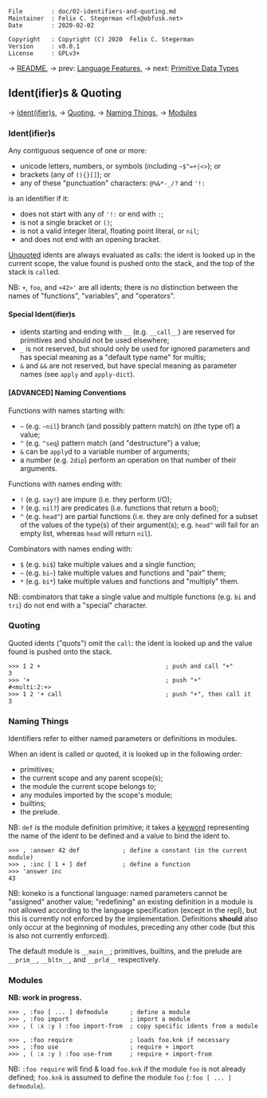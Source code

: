 <!-- {{{1 -->

    File        : doc/02-identifiers-and-quoting.md
    Maintainer  : Felix C. Stegerman <flx@obfusk.net>
    Date        : 2020-02-02

    Copyright   : Copyright (C) 2020  Felix C. Stegerman
    Version     : v0.0.1
    License     : GPLv3+

<!-- }}}1 -->

→ [README](../README.md),
→ prev: [Language Features](01-language-features.md),
→ next: [Primitive Data Types](03-primitive-data-types.md)

## Ident(ifier)s & Quoting

→ [Ident(ifier)s](#identifiers),
→ [Quoting](#quoting),
→ [Naming Things](#naming-things),
→ [Modules](#modules)

### Ident(ifier)s

Any contiguous sequence of one or more:

* unicode letters, numbers, or symbols (including `~$^=+|<>`); or
* brackets (any of `(){}[]`); or
* any of these "punctuation" characters: `@%&*-_/?` and `'!:`

is an identifier if it:

* does not start with any of `'!:` or end with `:`;
* is not a single bracket or `()`;
* is not a valid integer literal, floating point literal, or `nil`;
* and does not end with an opening bracket.

[Unquoted](#quoting) idents are always evaluated as calls: the ident
is looked up in the current scope, the value found is pushed onto the
stack, and the top of the stack is `call`ed.

NB: `+`, `foo`, and `<42>'` are all idents; there is no distinction
between the names of "functions", "variables", and "operators".

#### Special Ident(ifier)s

* idents starting and ending with `__` (e.g. `__call__`) are
  reserved for primitives and should not be used elsewhere;
* `_` is not reserved, but should only be used for ignored parameters
  and has special meaning as a "default type name" for multis;
* `&` and `&&` are not reserved, but have special meaning as
  parameter names (see `apply` and `apply-dict`).

#### [ADVANCED] Naming Conventions

Functions with names starting with:

* `~` (e.g. `~nil`) branch (and possibly pattern match) on (the type
  of) a value;
* `^` (e.g. `^seq`) pattern match (and "destructure") a value;
* `&` can be `apply`d to a variable number of arguments;
* a number (e.g. `2dip`) perform an operation on that number of their
  arguments.

Functions with names ending with:

* `!` (e.g. `say!`) are impure (i.e. they perform I/O);
* `?` (e.g. `nil?`) are predicates (i.e. functions that return a bool);
* `^` (e.g. `head^`) are partial functions (i.e. they are only defined
  for a subset of the values of the type(s) of their argument(s); e.g.
  `head^` will fail for an empty list, whereas `head` will return
  `nil`).

Combinators with names ending with:

* `$` (e.g. `bi$`) take multiple values and a single function;
* `~` (e.g. `bi~`) take multiple values and functions and "pair" them;
* `*` (e.g. `bi*`) take multiple values and functions and "multiply"
  them.

NB: combinators that take a single value and multiple functions (e.g.
`bi` and `tri`) do not end with a "special" character.

### Quoting

Quoted idents ("quots") omit the `call`: the ident is looked up and
the value found is pushed onto the stack.

```koneko
>>> 1 2 +                                   ; push and call "+"
3
>>> '+                                      ; push "+"
#<multi:2:+>
>>> 1 2 '+ call                             ; push "+", then call it
3
```

### Naming Things

Identifiers refer to either named parameters or definitions in modules.

When an ident is called or quoted, it is looked up in the following
order:

* primitives;
* the current scope and any parent scope(s);
* the module the current scope belongs to;
* any modules imported by the scope's module;
* builtins;
* the prelude.

NB: `def` is the module definition primitive; it takes a
[keyword](03-primitive-data-types.md) representing the name of the
ident to be defined and a value to bind the ident to.

```koneko
>>> , :answer 42 def            ; define a constant (in the current module)
>>> , :inc [ 1 + ] def          ; define a function
>>> 'answer inc
43
```

NB: koneko is a functional language: named parameters cannot be
"assigned" another value; "redefining" an existing definition in a
module is not allowed according to the language specification (except
in the repl), but this is currently not enforced by the
implementation.  Definitions **should** also only occur at the
beginning of modules, preceding any other code (but this is also not
currently enforced).

The default module is `__main__`; primitives, builtins, and the
prelude are `__prim__`, `__bltn__`, and `__prld__` respectively.

### Modules

**NB: work in progress.**

```
>>> , :foo [ ... ] defmodule      ; define a module
>>> , :foo import                 ; import a module
>>> , ( :x :y ) :foo import-from  ; copy specific idents from a module
```

```
>>> , :foo require                ; loads foo.knk if necessary
>>> , :foo use                    ; require + import
>>> , ( :x :y ) :foo use-from     ; require + import-from
```

NB: `:foo require` will find & load `foo.knk` if the module `foo` is
not already defined; `foo.knk` is assumed to define the module `foo`
(`:foo [ ... ] defmodule`).

<!-- vim: set tw=70 sw=2 sts=2 et fdm=marker : -->

